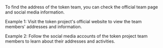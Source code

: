 To find the address of the token team, you can check the official team page and social media information.

Example 1: Visit the token project's official website to view the team members' addresses and information.

Example 2: Follow the social media accounts of the token project team members to learn about their addresses and activities.